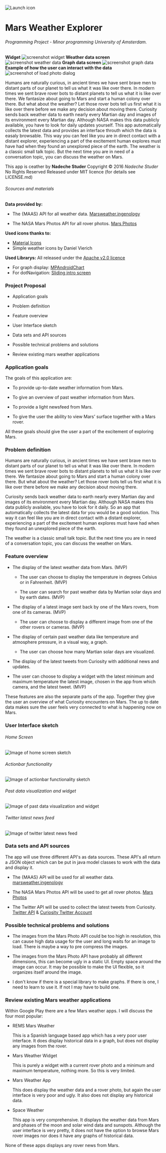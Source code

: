 ![Launch icon](doc/launch_icon_black.png)
# Mars Weather Explorer
###### Programming Project - Minor programming University of Amsterdam.
**Widget**
![screenshot widget](doc/screenshot_widget_small.png)
**Weather data screen**
![screenshot weather data](doc/screenshot_weather_data_small.png)
**Graph data screen**
![screenshot graph data](doc/screenshot_graph_small.png)
**Example of how the user can interact with the data**
![screenshot of load photo dialog](doc/screenshot_dialog_load_photo_small.png)

Humans are naturally curious, in ancient times we have sent brave men to distant parts of our planet to tell us what it was like over there. In modern times we sent brave rover bots to distant planets to tell us what it is like over there. We fantasize about going to Mars and start a human colony over there. But what about the weather? Let those rover bots tell us first what it is like over there before we make any decision about moving there.
Curiosity sends back weather data to earth nearly every Martian day and images of its environment every Martian day. Although NASA makes this data publicly available, you have to look for daily updates yourself. This app automatically collects the latest data and provides an interface throuth which the data is easaly browsable. This way you can feel like you are in direct contact with a distant explorer, experiencing a part of the excitement human explores must have had when they found an unexplored piece of the earth.
The weather is a classic small talk topic. But the next time you are in need of a conversation topic, you can discuss the weather on Mars.

This app is ceather by **Nadeche Studer**
Copyright © 2016 *Nadeche Studer* No Rights Reserved
Released under MIT licence (for details see LICENSE.md)

###### Scources and materials
**Data provided by:**
- The {MAAS} API for all weather data. [Marsweather.ingenology](http://marsweather.ingenology.com/)

- The NASA Mars Photos API for all rover photos. [Mars Photos](https://api.nasa.gov/api.html#MarsPhotos)

**Used icons thanks to:**
- [Material Icons](https://design.google.com/icons/)
- Simple weather icons by Daniel Vierich

**Used Librarys:**
All released under the [Apache v2.0 licence](http://www.apache.org/licenses/LICENSE-2.0)
- For graph display: [MPAndroidChart](https://github.com/PhilJay/MPAndroidChart)
- For dotNavigation: [Sliding intro screen](https://github.com/MatthewTamlin/SlidingIntroScreen)




### Project Proposal



- Application goals

- Problem definition

- Feature overview

- User Interface sketch

- Data sets and API sources

- Possible technical problems and solutions

- Review existing mars weather applications



### Application goals

The goals of this application are:

- To provide up-to-date weather information from Mars.

- To give an overview of past weather information from Mars.

- To provide a light newsfeed from Mars.

- To give the user the ability to view Mars' surface together with a Mars rover.



All these goals should give the user a part of the excitement of exploring Mars. 



### Problem definition

Humans are naturally curious, in ancient times we have sent brave men to distant parts of our planet to tell us what it was like over there. In modern times we sent brave rover bots to distant planets to tell us what it is like over there. We fantasize about going to Mars and start a human colony over there. But what about the weather? Let those rover bots tell us first what it is like over there before we make any decision about moving there. 

Curiosity sends back weather data to earth nearly every Martian day and images of its environment every Martian day. Although NASA makes this data publicly available, you have to look for it daily. So an app that automatically collects the latest data for you would be a good solution. This way it can feel like you are in direct contact with a distant explorer, experiencing a part of the excitement human explores must have had when they found an unexplored piece of the earth.



The weather is a classic small talk topic. But the next time you are in need of a conversation topic, you can discuss the weather on Mars.

### Feature overview

- The display of the latest weather data from Mars. (MVP)

	- The user can choose to display the temperature in degrees Celsius or in Fahrenheit. (MVP)

	- The user can search for past weather data by Martian solar days and by earth dates. (MVP)

- The display of a latest image sent back by one of the Mars rovers, from one of its cameras. (MVP)

	- The user can choose to display a different image from one of the other rovers or cameras. (MVP)

- The display of certain past weather data like temperature and atmosphere pressure, in a visual way, a graph. 

	- The user can choose how many Martian solar days are visualized. 

- The display of the latest tweets from Curiosity with additional news and updates.

- The user can choose to display a widget with the latest minimum and maximum temperature the latest image, chosen in the app from which camera, and the latest tweet. (MVP)



These features are also the separate parts of the app. Together they give the user an overview of what Curiosity encounters on Mars. The up to date data makes sure the user feels very connected to what is happening now on Mars. 

### User Interface sketch

###### Home Screen

![Image of home screen sketch](doc/sketch_homescreen.jpg)

###### Actionbar functionality

![Image of actionbar functionality sketch](doc/sketch_actionbar_functionality.jpg)

###### Past data visualization and widget

![Image of past data visualization and widget](doc/sketch_past_datavisualisation-widget.jpg)

###### Twitter latest news feed

![Image of twitter latest news feed](doc/sketch_twitter_news.jpg)

### Data sets and API sources

The app will use three different API's as data sources. These API's all return a JSON object which can be put in java model classes to work with the data and display it.

- The {MAAS} API will be used for all weather data. [marsweather.ingenology](http://marsweather.ingenology.com/)

- The NASA Mars Photos API will be used to get all rover photos. [Mars Photos](https://api.nasa.gov/api.html#MarsPhotos)

- The Twitter API will be used to collect the latest tweets from Curiosity. [Twitter API](https://dev.twitter.com/rest/public) & [Curiosity Twitter Account](https://twitter.com/marscuriosity)



### Possible technical problems and solutions

- The images from the Mars Photo API could be too high in resolution, this can cause high data usage for the user and long waits for an image to load. There is maybe a way to pre compress the images.

- The images from the Mars Photo API have probably all different dimensions, this can become ugly in a static UI. Empty space around the image can occur. It may be possible to make the UI flexible, so it organizes itself around the image.

- I don't know if there is a special library to make graphs. If there is one, I need to learn to use it. If not I may have to build one.



### Review existing Mars weather applications

Within Google Play there are a few Mars weather apps. I will discuss the four most popular:

- REMS Mars Weather

	This is a Spanish language based app which has a very poor user interface. It does display historical data in a graph, but does not display any images from the rover.

- Mars Weather Widget

	This is purely a widget with a current rover photo and a minimum and maximum temperature, nothing more. So this is very limited.

- Mars Weather App

	This does display the weather data and a rover photo, but again the user interface is very poor and ugly. It also does not display any historical data.

- Space Weather

	This app is very comprehensive. It displays the weather data from Mars and phases of the moon and solar wind data and sunspots. Although the user interface is very pretty, it does not have the option to browse Mars rover images nor does it have any graphs of historical data.



None of these apps displays any rover news from Mars.

